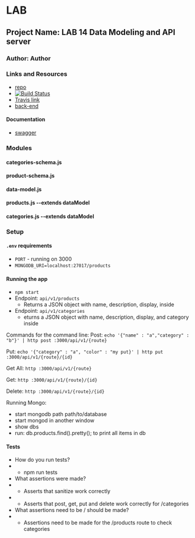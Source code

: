 # LAB

## Project Name: LAB 14 Data Modeling and API server

### Author: Author

### Links and Resources
* [repo](https://github.com/)
* [![Build Status](https://www.travis-ci.com/hingham/14-orm-and-modeling.svg?branch=master)](https://www.travis-ci.com/)
* [Travis link](https://www.travis-ci.com/g)
* [back-end](https://.herokuapp.com/)

#### Documentation
* [swagger](https://herokuapp.com/doc)

### Modules
#### categories-schema.js
#### product-schema.js
#### data-model.js
#### products.js --extends dataModel
#### categories.js --extends dataModel

### Setup
#### `.env` requirements
* `PORT` - running on 3000
* `MONGODB_URI=localhost:27017/products`

#### Running the app
* `npm start`
* Endpoint:  `api/v1/products` 
  * Returns a JSON object with name, description, display, inside
* Endpoint: `api/v1/categories`
  * eturns a JSON object with name, description, display, and category inside

Commands for the command line: 
Post: `echo '{"name" : "a","category" : "b"}' | http post :3000/api/v1/{route}`

Put: `echo '{"category" : "a", "color" : "my put}' | http put :3000/api/v1/{route}/{id}`

Get All: `http :3000/api/v1/{route}`

Get: `http :3000/api/v1/{route}/{id}`

Delete: `http :3000/api/v1/{route}/{id}`

Running Mongo:
* start mongodb path path/to/database
* start mongod in another window
* show dbs
* run: db.products.find().pretty(); to print all items in db

#### Tests
* How do you run tests? 
* * npm run tests
* What assertions were made?
* * Asserts that sanitize work correctly
* * Asserts that post, get, put and delete work correctly for /categories
* What assertions need to be / should be made?
* * Assertions need to be made for the /products route to check categories 

